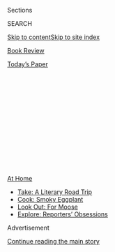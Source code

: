 <div id="app">

<div>

<div>

<div>

<div class="NYTAppHideMasthead css-1q2w90k e1suatyy0">

<div class="section css-ui9rw0 e1suatyy2">

<div class="css-eph4ug er09x8g0">

<div class="css-6n7j50">

</div>

<span class="css-1dv1kvn">Sections</span>

<div class="css-10488qs">

<span class="css-1dv1kvn">SEARCH</span>

</div>

[Skip to content](#site-content)[Skip to site index](#site-index)

</div>

<div id="masthead-section-label" class="css-1wr3we4 eaxe0e00">

[Book
Review](https://www.nytimes3xbfgragh.onion/section/books/review)

</div>

<div class="css-10698na e1huz5gh0">

</div>

</div>

<div id="masthead-bar-one" class="section hasLinks css-15hmgas e1csuq9d3">

<div class="css-uqyvli e1csuq9d0">

</div>

<div class="css-1uqjmks e1csuq9d1">

</div>

<div class="css-9e9ivx">

[](https://myaccount.nytimes3xbfgragh.onion/auth/login?response_type=cookie&client_id=vi)

</div>

<div class="css-1bvtpon e1csuq9d2">

[Today’s
Paper](https://www.nytimes3xbfgragh.onion/section/todayspaper)

</div>

</div>

</div>

</div>

<div data-aria-hidden="false">

<div id="site-content" data-role="main">

<div>

<div class="css-1aor85t" style="opacity:0.000000001;z-index:-1;visibility:hidden">

<div class="css-1hqnpie">

<div class="css-epjblv">

<span class="css-17xtcya">[Book
Review](/section/books/review)</span><span class="css-x15j1o">|</span><span class="css-fwqvlz">Aimee
Bender’s Latest Is a Proustian
Reverie</span>

</div>

<div class="css-k008qs">

<div class="css-1iwv8en">

<span class="css-18z7m18"></span>

<div>

</div>

</div>

<span class="css-1n6z4y">https://nyti.ms/3hMRAIJ</span>

<div class="css-1705lsu">

<div class="css-4xjgmj">

<div class="css-4skfbu" data-role="toolbar" data-aria-label="Social Media Share buttons, Save button, and Comments Panel with current comment count" data-testid="share-tools">

  - 
  - 
  - 
  - 
    
    <div class="css-6n7j50">
    
    </div>

  - 

</div>

</div>

</div>

</div>

</div>

</div>

<div id="NYT_TOP_BANNER_REGION" class="css-13pd83m">

<div>

<div id="maps-athome-menu" class="section interactive-content interactive-size-medium css-1edisqu">

<div class="css-17ih8de interactive-body">

<div class="at-home-nav__innerContainer">

<div class="at-home-nav__title">

[At
Home](https://www.nytimes3xbfgragh.onion/spotlight/at-home?action=click&pgtype=Article&state=default&region=TOP_BANNER&context=at_home_menu)

</div>

  - [Take: A Literary Road
    Trip](https://www.nytimes3xbfgragh.onion/2020/07/28/books/time-for-a-literary-road-trip.html?action=click&pgtype=Article&state=default&region=TOP_BANNER&context=at_home_menu)
  - [Cook: Smoky
    Eggplant](https://www.nytimes3xbfgragh.onion/2020/07/29/magazine/bored-with-your-home-cooking-some-smoky-eggplant-will-fix-that.html?action=click&pgtype=Article&state=default&region=TOP_BANNER&context=at_home_menu)
  - [Look Out: For
    Moose](https://www.nytimes3xbfgragh.onion/2020/07/27/travel/moose-michigan-isle-royale.html?action=click&pgtype=Article&state=default&region=TOP_BANNER&context=at_home_menu)
  - [Explore: Reporters’
    Obsessions](https://www.nytimes3xbfgragh.onion/interactive/2020/at-home/even-more-reporters-editors-diaries-lists-recommendations.html?action=click&pgtype=Article&state=default&region=TOP_BANNER&context=at_home_menu)

</div>

</div>

</div>

</div>

</div>

<div id="top-wrapper" class="css-1sy8kpn">

<div id="top-slug" class="css-l9onyx">

Advertisement

</div>

[Continue reading the main
story](#after-top)

<div class="ad top-wrapper" style="text-align:center;height:100%;display:block;min-height:250px">

<div id="top" class="place-ad" data-position="top" data-size-key="top">

</div>

</div>

<div id="after-top">

</div>

</div>

<div id="sponsor-wrapper" class="css-1hyfx7x">

<div id="sponsor-slug" class="css-19vbshk">

Supported by

</div>

[Continue reading the main
story](#after-sponsor)

<div id="sponsor" class="ad sponsor-wrapper" style="text-align:center;height:100%;display:block">

</div>

<div id="after-sponsor">

</div>

</div>

Fiction

<div class="css-1vkm6nb ehdk2mb0">

# Aimee Bender’s Latest Is a Proustian Reverie

</div>

<div class="css-79elbk" data-testid="photoviewer-wrapper">

<div class="css-z3e15g" data-testid="photoviewer-wrapper-hidden">

</div>

<div class="css-1a48zt4 ehw59r15" data-testid="photoviewer-children">

![<span class="css-16f3y1r e13ogyst0" data-aria-hidden="true">Aimee
Bender’s concern with evoking the inwardness of objects is less common
to fiction than to
poetry.</span><span class="css-cnj6d5 e1z0qqy90" itemprop="copyrightHolder"><span class="css-1ly73wi e1tej78p0">Credit...</span><span><span>Mark
Miller</span></span></span>](https://static01.graylady3jvrrxbe.onion/images/2020/07/10/books/review/Brockmeier1/Brockmeier1-articleLarge.jpg?quality=75&auto=webp&disable=upscale)

</div>

</div>

<div class="css-170u9t6">

<div class="css-u7fh8e">

<div class="css-79elbk">

Buy Book<span data-aria-hidden="true">
    ▾</span>

  - [Amazon](https://www.amazon.com/gp/search?index=books&tag=NYTBSREV-20&field-keywords=The+Butterfly+Lampshade+Aimee+Bender)
  - [Apple
    Books](https://du-gae-books-dot-nyt-du-prd.appspot.com/buy?title=The+Butterfly+Lampshade&author=Aimee+Bender)
  - [Barnes and
    Noble](https://www.anrdoezrs.net/click-7990613-11819508?url=https%3A%2F%2Fwww.barnesandnoble.com%2Fw%2F%3Fean%3D9780385534871)
  - [Books-A-Million](https://www.anrdoezrs.net/click-7990613-35140?url=https%3A%2F%2Fwww.booksamillion.com%2Fp%2FThe%2BButterfly%2BLampshade%2FAimee%2BBender%2F9780385534871)
  - [Bookshop](https://bookshop.org/a/3546/9780385534871)
  - [Indiebound](https://www.indiebound.org/book/9780385534871?aff=NYT)

</div>

When you purchase an independently reviewed book through our site, we
earn an affiliate commission.

</div>

</div>

<div class="css-xt80pu e12qa4dv0">

<div class="css-18e8msd">

<div class="css-vp77d3 epjyd6m0">

<div class="css-1baulvz">

By <span class="css-1baulvz last-byline" itemprop="name">Kevin
Brockmeier</span>

</div>

</div>

  - July 28,
    2020

  - 
    
    <div class="css-4xjgmj">
    
    <div class="css-d8bdto" data-role="toolbar" data-aria-label="Social Media Share buttons, Save button, and Comments Panel with current comment count" data-testid="share-tools">
    
      - 
      - 
      - 
      - 
        
        <div class="css-6n7j50">
        
        </div>
    
      - 
    
    </div>
    
    </div>

</div>

</div>

<div class="section meteredContent css-1r7ky0e" name="articleBody" itemprop="articleBody">

<div class="css-1fanzo5 StoryBodyCompanionColumn">

<div class="css-53u6y8">

**THE BUTTERFLY LAMPSHADE**  
By Aimee Bender

If it is defensible to divide works of fiction into those that prize
stillness and those that prize motion, then “The Butterfly Lampshade,”
Aimee Bender’s compact surrealist memory box of a novel, sets its store
firmly by stillness. Her earlier books were dedicated, as this one is,
to transfiguring the American domestic landscape by way of magic,
fantasy, bewitchment, peculiarization. But where those books were also
propelled by motion, to change, “The Butterfly Lampshade” by contrast
stakes its ground early, and remains there. It resists becoming
something other than what its opening pages suggest it’s going to be.
Yet its particular quality of stillness hums with so much mystery and
intensity that the book never feels static. It is a measure of the
book’s success that as I reached the conclusion, I felt considerably
more altered by the experience than I often am by novels that travel
much further from their beginnings.

The music critic Walter Holland recently proposed that “active musical
listening is part patient attention to the moment and part predictive
attention to the possible futures that that moment suggests.” If the
same holds true for reading — and I think it does — then Bender’s
success here might be explained by the ease and simplicity with which
she commingles these two forms of attention. After all, how often does a
novel that seems poised to reward your immersive attention diminish in
its power, conspicuously and all at once, as soon as it tries to engage
your predictive attention? Everything begins so promisingly, but then
the plot takes hold and the book becomes smaller, more desiccated, as
you realize the predictive attention the writer is applying to the
material is so much more meager than it could have been, or than your
own was. “The Butterfly Lampshade” never makes that swerve. Instead it
retraces the path it has already established, gradually filling in its
textures, looking both back and deeper. In this way, it evades the
stiffness of those stories that are able to move forward only by
hardening into their possibilities.

Early in the novel, before her obsessions saturate her life, the
narrator, Francie, holds a managerial position at a framing store. It is
a telling job for someone so aware of the need to maintain the borders
between things. “My great love then — and still — is delineation,” she
says, recollecting a few formative days when, at the age of 8, she lost
her mother to psychosis and “the scrim of meaning had floated off of
everything.”

</div>

</div>

<div class="css-1fanzo5 StoryBodyCompanionColumn">

<div class="css-53u6y8">

After a premonitory glimpse of the book’s cast, we learn that three
times during Francie’s childhood she witnessed a sort of mystic
reification, when a picture to which she’d given her attention opened
out from its surface, discharging itself into object being: a butterfly
from a lampshade, a beetle from a worksheet, and a rose from a window
curtain.

<div class="css-79elbk" data-testid="photoviewer-wrapper">

<div class="css-z3e15g" data-testid="photoviewer-wrapper-hidden">

</div>

<div class="css-1a48zt4 ehw59r15" data-testid="photoviewer-children">

<div class="css-zgakxe erfvjey0">

<span class="css-1ly73wi e1tej78p0">Image</span>

<div class="css-zjzyr8">

<div data-testid="lazyimage-container" style="height:584.5111111111112px">

</div>

</div>

</div>

<span class="css-16f3y1r e13ogyst0" data-aria-hidden="true">The novel is
a kind of small-scale, supernatural Proustian reverie: Proust if what
Proust had been trying to recover was not luminous, ordinary reality,
but a rupture therein.</span>

</div>

</div>

She spends the rest of the novel trying to comprehend these visitations.
The memory of them remains vivid in her mind, coloring even her most
mundane moments: “I ate my bag of potato chips and sat next to the small
succulent plant in its terra-cotta pot left behind by a previous tenant,
and for a moment felt myself living inside both times at once.” This
double attention, which lies at the center of her experiences, turns the
novel into a kind of small-scale, supernatural Proustian reverie: Proust
if what Proust had been trying to recover was not luminous, ordinary
reality, but a rupture in luminous ordinary reality; Proust if his
childhood had been broken open by Arthur Machen or Lord Dunsany.

Bender’s concern with evoking the inwardness of objects, however, is
less common to fiction than to poetry. I think of Francis Ponge,
Gertrude Stein, Martha Ronk — the great thing-masons of literature,
describing pebbles, bowls and buttons with rigor and exultation. In some
respects, Bender’s ongoing fascination with the border separating
objects from people makes “The Butterfly Lampshade” a mirror image of
her 2010 novel, “The Particular Sadness of Lemon Cake”: In that earlier
novel, the narrator’s brother was a living being who took on the
quiddity of an object; in this one, objects take on the quiddities of
living beings.

But such an occurrence, though “fun to imagine in a story,” Francie
insists, “is terrifying in real life.” An object can be magical without
becoming an amulet or a charm. The butterfly “had to gain internal
functions and an external structure, had to come out of an entirely
different plane of existence to make itself, but somehow it did,” she
thinks. “It was an active psychosis.”

Increasingly, Francie feels “as if everything — hamburger, cartoon dog,
letters — might be on the verge of popping into the world.” And indeed,
late in the book, she witnesses one last puncture in reality: two
humans, or human-shapes, who request “tickets” from her, “a paper,” as
if “speaking in another language that was still pretending to be our
language.” Reading these final pages, it is hard not to feel as Francie
does: that anything and anyone might be a two-way street, capable of
passing from our side into theirs by means of illustration — or from
their side into ours by means of emanation.

</div>

</div>

<div class="css-1fanzo5 StoryBodyCompanionColumn">

<div class="css-53u6y8">

One finishes the novel with the eerie sense that we too are objects who
have slipped accidentally into being and that, like the butterfly, the
beetle and the dried rose, we really ought not to be here.

</div>

</div>

</div>

<div>

</div>

<div>

</div>

<div>

</div>

<div>

<div id="bottom-wrapper" class="css-1ede5it">

<div id="bottom-slug" class="css-l9onyx">

Advertisement

</div>

[Continue reading the main
story](#after-bottom)

<div id="bottom" class="ad bottom-wrapper" style="text-align:center;height:100%;display:block;min-height:90px">

</div>

<div id="after-bottom">

</div>

</div>

</div>

</div>

</div>

## Site Index

<div>

</div>

## Site Information Navigation

  - [© <span>2020</span> <span>The New York Times
    Company</span>](https://help.nytimes3xbfgragh.onion/hc/en-us/articles/115014792127-Copyright-notice)

<!-- end list -->

  - [NYTCo](https://www.nytco.com/)
  - [Contact
    Us](https://help.nytimes3xbfgragh.onion/hc/en-us/articles/115015385887-Contact-Us)
  - [Work with us](https://www.nytco.com/careers/)
  - [Advertise](https://nytmediakit.com/)
  - [T Brand Studio](http://www.tbrandstudio.com/)
  - [Your Ad
    Choices](https://www.nytimes3xbfgragh.onion/privacy/cookie-policy#how-do-i-manage-trackers)
  - [Privacy](https://www.nytimes3xbfgragh.onion/privacy)
  - [Terms of
    Service](https://help.nytimes3xbfgragh.onion/hc/en-us/articles/115014893428-Terms-of-service)
  - [Terms of
    Sale](https://help.nytimes3xbfgragh.onion/hc/en-us/articles/115014893968-Terms-of-sale)
  - [Site
    Map](https://spiderbites.nytimes3xbfgragh.onion)
  - [Help](https://help.nytimes3xbfgragh.onion/hc/en-us)
  - [Subscriptions](https://www.nytimes3xbfgragh.onion/subscription?campaignId=37WXW)

</div>

</div>

</div>

</div>
